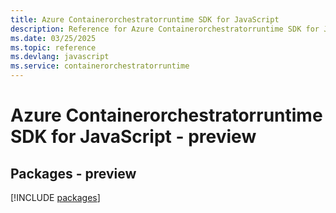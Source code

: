 ```yaml
---
title: Azure Containerorchestratorruntime SDK for JavaScript
description: Reference for Azure Containerorchestratorruntime SDK for JavaScript
ms.date: 03/25/2025
ms.topic: reference
ms.devlang: javascript
ms.service: containerorchestratorruntime
---
```

# Azure Containerorchestratorruntime SDK for JavaScript - preview
## Packages - preview
[!INCLUDE [packages](containerorchestratorruntime-index.md)]